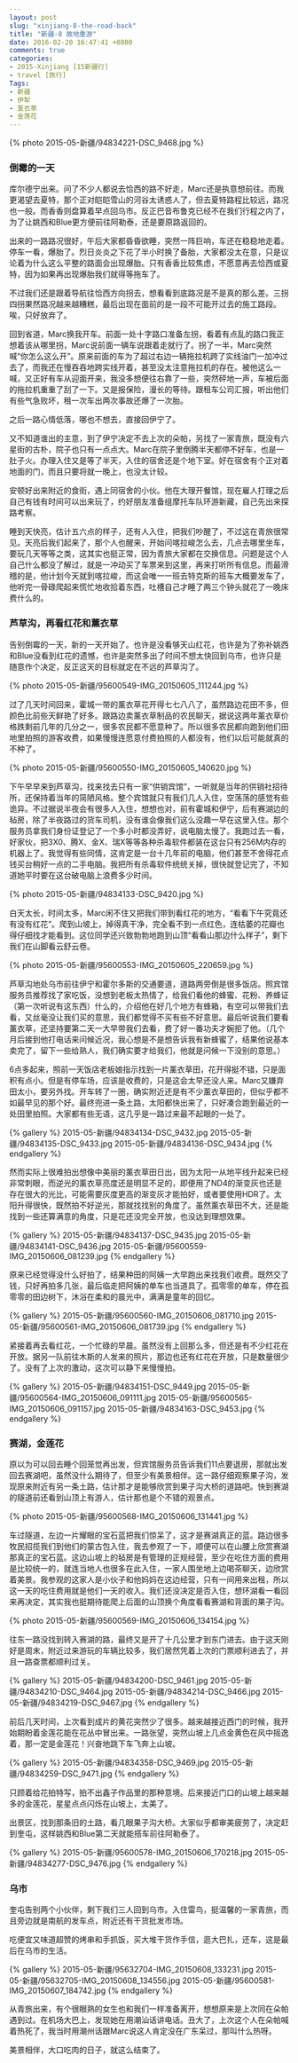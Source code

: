 ```yaml
---
layout: post
slug: "xinjiang-8-the-road-back"
title: "新疆-8 故地重游"
date: 2016-02-20 16:47:41 +0800
comments: true
categories:
- 2015-Xinjiang [15新疆行]
- travel [旅行]
Tags:
- 新疆
- 伊犁
- 薰衣草
- 金莲花
---
```


{% photo 2015-05-新疆/94834221-DSC_9468.jpg %}

### 倒霉的一天

库尔德宁出来。问了不少人都说去恰西的路不好走，Marc还是执意想前往。而我更渴望去夏特，那个正对皑皑雪山的河谷太诱惑人了，但去夏特路程比较远，路况也一般。而香香则盘算着早点回乌市。反正巴音布鲁克已经不在我们行程之内了，为了让姚西和Blue更方便前往阿勒泰，还是要原路返回的。

出来的一路路况很好，午后大家都昏昏欲睡，突然一阵巨响，车还在稳稳地走着。停车一看，爆胎了。烈日炎炎之下花了半小时换了备胎，大家都没太在意，只是议论着为什么这么平整的路面会出现爆胎。只有香香比较焦虑，不愿意再去恰西或夏特，因为如果再出现爆胎我们就得等拖车了。

不过我们还是跟着导航往恰西方向拐去，想看看到底路况是不是真的那么差。三拐四拐果然路况越来越糟糕，最后出现在面前的是一段不可能开过去的施工路段。唉，只好放弃了。

回到省道，Marc换我开车。前面一处十字路口准备左拐，看着有点乱的路口我正想着该从哪里拐，Marc说前面一辆车说跟着走就行了。拐了一半，Marc突然喊“你怎么这么开”。原来前面的车为了超过右边一辆拖拉机跨了实线油门一加冲过去了，而我还在慢吞吞地跨实线开着，甚至没太注意拖拉机的存在。被他这么一喊，又正好有车从迎面开来，我没多想便往右靠了一些，突然砰地一声，车被后面的拖拉机重重了刮了一下。又是报保险，漫长的等待。跟租车公司汇报，听出他们有些气急败坏，租一次车出两次事故还爆了一次胎。

<!-- more -->

之后一路心情低落，哪也不想去，直接回伊宁了。

又不知道谁出的主意，到了伊宁决定不去上次的朵帕，另找了一家青旅，既没有六星街的古朴，院子也只有一点点大。Marc在院子里倒腾半天都停不好车，也是一肚子火。办理入住又是等了半天，入住的宿舍还是个地下室。好在宿舍有个正对着地面的门，而且只要将就一晚上，也没太计较。

安顿好出来附近的食街，遇上同宿舍的小伙。他在大理开餐馆，现在雇人打理之后自己有钱有时间可以出来玩了，约好朋友准备组摩托车队环游新藏，自己先出来探路考察。

睡到天快亮，估计五六点的样子，还有人入住，把我们吵醒了，不过这在青旅很常见。天亮后我们起来了，那个人也醒来，开始问喀拉峻怎么去，几点去哪里坐车，要玩几天等等之类，这其实也挺正常，因为青旅大家都在交换信息。问题是这个人自己什么都没了解过，就是一冲动买了车票来到这里，再来打听所有信息。而最滑稽的是，他计划今天就到喀拉峻，而这会唯一一班去特克斯的班车大概要发车了，他听完一骨碌爬起来慌忙地收拾着东西，吐槽自己才睡了两三个钟头就花了一晚床费什么的。

### 芦草沟，再看红花和薰衣草

告别倒霉的一天，新的一天开始了。也许是没看够天山红花，也许是为了弥补姚西和Blue没看到红花的遗憾，也许是突然多出了时间不想太快回到乌市，也许只是随意作个决定，反正这天的目标就定在不远的芦草沟了。

{% photo 2015-05-新疆/95600549-IMG_20150605_111244.jpg %}

过了几天时间回来，霍城一带的薰衣草花开得七七八八了，虽然路边花田不多，但颜色比前些天鲜艳了好多。跟路边卖薰衣草制品的农民聊天，据说这两年薰衣草价格跌剩前几年的几分之一，很多农民都不愿意种了。所以很多农民都向跑到他们田地里拍照的游客收费，如果慢慢连愿意付费拍照的人都没有，他们以后可能就真的不种了。

{% photo 2015-05-新疆/95600550-IMG_20150605_140620.jpg %}

下午早早来到芦草沟，找来找去只有一家“供销宾馆”，一听就是当年的供销社招待所，还保持着当年的简陋风格。整个宾馆就只有我们几人入住，空荡荡的感觉有些诡异。不过据说半夜会有很多人入住，想想也对，前有霍城和伊宁，后有赛湖边的毡房，除了半夜路过的货车司机，没有谁会像我们这么没趣一早在这里入住。那个服务员拿我们身份证登记了一个多小时都没弄好，说电脑太慢了。我跑过去一看，好家伙，把3X0、腾X、金X、瑞X等等各种杀毒软件都装在这台只有256M内存的机器上了。我觉得有些同情，这肯定是一台十几年前的电脑，他们甚至不舍得花点钱买台稍好一点的二手电脑。我把所有杀毒软件统统关掉，很快就登记完了，不知道她平时要在这台破电脑上浪费多少时间。

{% photo 2015-05-新疆/94834133-DSC_9420.jpg %}

白天太长，时间太多，Marc闲不住又把我们带到看红花的地方，“看看下午究竟还有没有红花”。爬到山坡上，掉得真干净，完全看不到一点红色，连枯萎的花瓣也得仔细找才能看到。这位同学还兴致勃勃地跑到山顶“看看山那边什么样子”，剩下我们在山脚看云舒云卷。

{% photo 2015-05-新疆/95600553-IMG_20150605_220659.jpg %}

芦草沟地处乌市前往伊宁和霍尔多斯的交通要道，道路两旁倒是很多饭店。照宾馆服务员推荐找了家吃饭，没想到老板太热情了，给我们看他的蜂蜜、花粉、养蜂证（第一次听说有这东西）什么的，介绍他在好几个地方有蜂箱，有空可以带我们去看，又丝毫没让我们买的意思，我们都觉得不买有些不好意思。最后听说我们要看薰衣草，还坚持要第二天一大早带我们去看，费了好一番功夫才婉拒了他。（几个月后接到他打电话来问候近况，我心想是不是想告诉我有新蜂蜜了，结果他说基本卖完了，留下一些给熟人，我们确实要才给我们，他就是问候一下没别的意思。）

6点多起来，照前一天饭店老板娘指示找到一片薰衣草田，花开得挺不错，只是面积有点小。但是有停车场，应该是收费的，只是这会太早还没人来。Marc又嫌弃田太小，要另外找。开车转了一圈，确实附近还是有不少薰衣草田的，但似乎都不如最早见的那个好。最终兜进一条土路，太阳都快出来了，只好凑合跑到最近的一处田里拍照。大家都有些无语，这几乎是一路过来最不起眼的一处了。

{% gallery %}
2015-05-新疆/94834134-DSC_9432.jpg
2015-05-新疆/94834135-DSC_9433.jpg
2015-05-新疆/94834136-DSC_9434.jpg
{% endgallery %}

然而实际上很难拍出想像中美丽的薰衣草田日出，因为太阳一从地平线升起来已经非常刺眼，而逆光的薰衣草亮度还是明显不足的，即便用了ND4的渐变灰也还是存在很大的光比，可能需要灰度更高的渐变灰才能拍好，或者要使用HDR了。太阳升得很快，既然拍不好逆光，那就找找别的角度了。虽然薰衣草田不大，还是能找到一些还算满意的角度，只是花还没完全开放，也没达到理想效果。

{% gallery %}
2015-05-新疆/94834137-DSC_9435.jpg
2015-05-新疆/94834141-DSC_9436.jpg
2015-05-新疆/95600559-IMG_20150606_081239.jpg
{% endgallery %}

原来已经觉得没什么好拍了，结果种田的阿姨一大早跑出来找我们收费。既然交了钱，只好再拍多几张，最后临走把阿姨的单车也当道具了。孤零零的单车，停在孤零零的田边树下，沐浴在柔和的晨光中，满满是童年的回忆。

{% gallery %}
2015-05-新疆/95600560-IMG_20150606_081710.jpg
2015-05-新疆/95600561-IMG_20150606_081739.jpg
{% endgallery %}

紧接着再去看红花，一个忙碌的早晨。虽然没有上回那么多，但还是有不少红花在开放。据另一队前往木斯的人发来的照片，那边也还有红花在开放，只是数量很少了。没有了上次的激动，这次可以静下来慢慢拍。

{% gallery %}
2015-05-新疆/94834151-DSC_9449.jpg
2015-05-新疆/95600564-IMG_20150606_091111.jpg
2015-05-新疆/95600565-IMG_20150606_091157.jpg
2015-05-新疆/94834163-DSC_9453.jpg
{% endgallery %}

### 赛湖，金莲花

原以为可以回去睡个回笼觉再出发，但宾馆服务员告诉我们11点要退房，那就出发回去赛湖吧，虽然没什么期待了，但至少有美景相伴。这一路仔细观察果子沟，发现原来附近有另一条土路，估计那才是能够欣赏到果子沟大桥的道路吧。快到赛湖的隧道前还看到山顶上有游人，估计那也是个不错的观景点。

{% photo 2015-05-新疆/95600568-IMG_20150606_131441.jpg %}

车过隧道，左边一片耀眼的宝石蓝把我们惊呆了，这才是赛湖真正的蓝。路边很多牧民招揽我们到他们的蒙古包入住，我去参观了一下，顺便可以在山腰上欣赏赛湖那真正的宝石蓝。这边山坡上的毡房是有管理的正规经营，至少在吃住方面的费用是比较统一的，就连当地人也很多在此入住，一家人围坐地上边喝茶聊天，边欣赏着美景。我参观的这家人是小伙子和他妈妈在这边经营，只有一间用来出租，所以这一天的吃住费用就是他们一天的收入。我们还没决定是否入住，想环湖看一看回来再决定，其实我也挺期待能爬上后面的山顶换个角度看看赛湖和背面的果子沟。

{% photo 2015-05-新疆/95600569-IMG_20150606_134154.jpg %}

往东一路没找到转入赛湖的路，最终又是开了十几公里才到东门进去。由于这天刚好是周末，附近过来游玩的车辆比较多，我们居然凭着上次的门票顺利进去了，并且一路查票都顺利过关。

{% gallery %}
2015-05-新疆/94834200-DSC_9461.jpg
2015-05-新疆/94834210-DSC_9464.jpg
2015-05-新疆/94834214-DSC_9466.jpg
2015-05-新疆/94834219-DSC_9467.jpg
{% endgallery %}

前后几天时间，上次看到成片的黄花突然少了很多。越来越接近西门的时候，我开始期盼着金莲花能在花丛中冒出来。一路张望，突然山坡上几点金黄色在风中摇逸着，那一定是金莲花！兴奋地跳下车飞奔上山坡。

{% gallery %}
2015-05-新疆/94834358-DSC_9469.jpg
2015-05-新疆/94834259-DSC_9471.jpg
{% endgallery %}

只顾着给花拍特写，拍不出鑫子作品里的那种意境。后来接近门口的山坡上越来越多的金莲花，星星点点闪烁在山坡上，太美了。

出景区，找到那条旧的土路，看几眼果子沟大桥。大家似乎都审美疲劳了，决定赶到奎屯，这样姚西和Blue第二天就能搭车前往阿勒泰了。

{% gallery %}
2015-05-新疆/95600578-IMG_20150606_170218.jpg
2015-05-新疆/94834277-DSC_9476.jpg
{% endgallery %}

### 乌市

奎屯告别两个小伙伴，剩下我们三人回到乌市。入住雷鸟，挺温馨的一家青旅，而且旁边就是南航的发车点，附近还有干货批发市场。

吃便宜又味道超赞的烤串和手抓饭，买大堆干货作手信，逛大巴扎，还车，这是最后在乌市的生活。

{% gallery %}
2015-05-新疆/95632704-IMG_20150608_133231.jpg
2015-05-新疆/95632705-IMG_20150608_134556.jpg
2015-05-新疆/95600581-IMG_20150607_184742.jpg
{% endgallery %}

从青旅出来，有个很眼熟的女生也和我们一样准备离开，想想原来是上次同在朵帕遇到过。在机场大巴上，发现她在用潮汕话讲电话。丑大了，上次这个人在朵帕喊着热死了，我当时用潮州话跟Marc说这人肯定没在广东呆过，那叫什么热呀。

美景相伴，大口吃肉的日子，就这么结束了。
